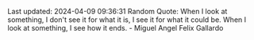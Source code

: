 Last updated: 2024-04-09 09:36:31
Random Quote: When I look at something, I don't see it for what it is, I see it for what it could be. When I look at something, I see how it ends. - Miguel Angel Felix Gallardo